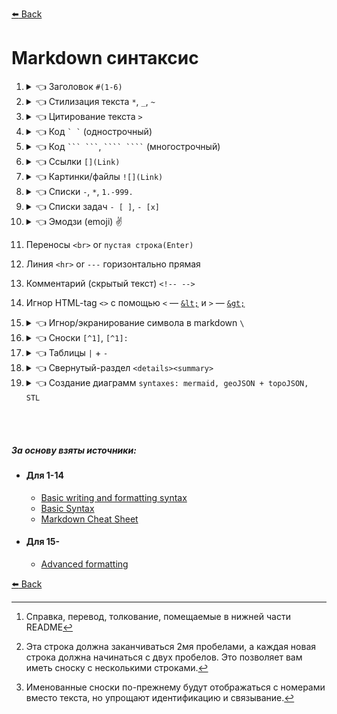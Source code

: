 [:arrow_left: Back](https://github.com/Awake-coding/cheat-sheets)

# Markdown синтаксис



1. <details><summary>👈 Заголовок <code>#(1-6)</code></summary><p>

      - # h1 `#`
      - ## h2 `##`
      - ### h3 - h6
    </p><hr></details>



2. <details><summary>👈 Стилизация текста <code>*</code>, <code>_</code>, <code>~</code></summary><p>

      | Синтаксис | Результат                       |
      | ---       | ---                             |
      | `** **`   | **Жирный** vs Обычный           |
      | `* *`     | *Курсив* vs Обычный             |
      | `**_ _**` | **Жирный и _вложенный курсив_** |
      | `*** ***` | ***Все жирным и курсивом***     |
      | `~~ ~~`   | ~~Зачеркнутый~~                 |
    </p><hr></details>



3. <details><summary>👈 Цитирование текста <code>></code></summary><p>

      - `<blockquote> </blockquote>`
      - ![quote](img/quote.jpg)

      - >    Цитата
        >>   Цитата
        >>>  Цитата
        >>>> Цитата
    </p><hr></details>



4. <details><summary>👈 Код <code>` `</code> (однострочный)</summary><p>

      - <code>\` \`</code>
      - `<code> </code>`
    </p><hr></details>



5. <details><summary>👈 Код <code>``` ```</code>, <code>```` ````</code> (многострочный)</summary><p>

    1. ` ``` ``` `
    2. ` ```` ```` ` (4шт <code>`</code> даст возможность отобразить <code>```</code> тройные обратные кавычки)
    3. `<pre><code> </code></pre>` <br><br>

    - Не указан язык
      ```
      document.querySelector('div');
      ```
    - Указан язык JS ([Подсветка синтаксиса языка](https://github.com/github/linguist/blob/master/vendor/README.md))
      ```JS
      document.querySelector('div');
      ```
      ````
      👆```JS
        document.querySelector('div');
      ```
      ````
    </p><hr></details>



6. <details><summary>👈 Ссылки <code>[](Link)</code></summary><p>

    - `[title](Link)`
    - `<a href=""> </a>`
    - Ссылка на репозиторий ['cheat-sheets'](https://github.com/Awake-coding/cheat-sheets)
      - `['cheat-sheets'](https://github.com/Awake-coding/cheat-sheets)`
    - Ссылки на разделы
      - <img width="220px" alt="link__h1-h6" title="" src="img/link__h1-h6.jpg">
    - Абсолютная ссылка
      - `[LICENSE](https://github.com/Awake-coding/cheat-sheets/blob/main/LICENSE.md)`
    - Относительная ссылка
      - `[LICENSE](LICENSE.md)`
    </p><hr></details>



7. <details><summary>👈 Картинки/файлы <code>![](Link)</code></summary><p>

    - Максимальный размер файла: 10 МБ для изображений, гифок, видео и 25 МБ для всех остальных файлов
    - Поддержка файлов: .png, .gif, .jpg, .svg, .log, .docx, .pptx, .xlsx, .txt, .pdf, .zip, .gz, .mp4, .mov

    - <img width="70px" alt="Octocat" title="Octocat" src="https://myoctocat.com/assets/images/base-octocat.svg">

      ```html
        <img width="px" alt="" title="" src="">
      ```
    - ```markdown
      ![Octocat](https://myoctocat.com/assets/images/base-octocat.svg)
      ```
    - Совет: Если вы хотите отобразить изображение, которое находится в вашем репозитории, вы должны использовать относительные ссылки `/assets/images/electrocat.png`
    - Темы, в которой показано изображение:
        - Тему можно задать, в которой будет показано изображение, добавив `#gh-dark-mode-only` или `#gh-light-mode-only` в конец URL-адреса изображения в Markdown.
          - Темная тема
          ```markdown
          ![Title-for-Dark](https://github.com/github-light.png#gh-dark-mode-only)
          ```
          - Светлая тема
          ```markdown
          ![Title-for-Light](https://github.com/github-dark.png#gh-light-mode-only)
          ```
    </p><hr></details>



8. <details><summary>👈 Списки <code>-</code>, <code>*</code>, <code>1.-999.</code></summary><p>

    - `- Text` Неупорядоченный список
        - в начале строки поставить `-` или `*`
          - Иногда делать 1 пустую строку перед списком, что бы он заработал
    - `1. Text` Упорядоченный список
        - в начале строки поставить любое число
          - Иногда делать 1 пустую строку перед списком, что бы он заработал
    - Вложенные списки
        ```
        - Пункт списка
            - Пункт вложенного списка
        👆👆 2 таба для вложенного списка
        ```
    1. 1.1 ————— `1. 1.1`
        1. 1.2 ——— `1. 1.2`
            1. 1.3 — `1. 1.3`
            1. 2.3 — `1. 2.3`
        1. 2.2 ——— `1. 2.2`
    </p><hr></details>



9. <details><summary>👈 Списки задач <code>- [ ]</code>, <code>- [x]</code></summary><p>

    - [x] — `- [x]` выполнено
    - [ ] — `- [ ]` задача
    - Если начало текста такого списка `(`, то писать так `- [ ] \() Text`
    </p><hr></details>



10. <details><summary>👈 Эмодзи (emoji) ✌️</summary><p>

    - Всё эмодзи тут [`Emoji - шпаргалка`](https://github.com/ikatyang/emoji-cheat-sheet/blob/master/README.md)
      - [Эмоции](https://github.com/ikatyang/emoji-cheat-sheet/blob/master/README.md#emotion) :speech_balloon: :left_speech_bubble: :blue_heart: :yellow_heart: и тд
      - [Жесты рук, тела](https://github.com/ikatyang/emoji-cheat-sheet/blob/master/README.md#hand-fingers-open) :point_right: :point_left: :point_up_2: :point_down: :wave: :vulcan_salute: :ok_hand: :v: :+1: :-1: :muscle: :eye:
      - [Еда](https://github.com/ikatyang/emoji-cheat-sheet/blob/master/README.md#food-fruit) :banana: :peach: :carrot:
      - [Глобус, карта, здания](https://github.com/ikatyang/emoji-cheat-sheet/blob/master/README.md#place-map) :earth_africa: :globe_with_meridians: :world_map:
      - [Время](https://github.com/ikatyang/emoji-cheat-sheet/blob/master/README.md#time) :hourglass: :alarm_clock:
      - [Погода](https://github.com/ikatyang/emoji-cheat-sheet/blob/master/README.md#time) :fire: :star: :zap: :high_brightness: :sun_with_face:
      - [Деятельность](https://github.com/ikatyang/emoji-cheat-sheet/blob/master/README.md#activities) :dart: :diamonds: :balloon: :trophy: :video_game: :ribbon:
      - [Объекты](https://github.com/ikatyang/emoji-cheat-sheet/blob/master/README.md#objects) :phone: :telephone_receiver: :gem: :desktop_computer: :loud_sound: :floppy_disk: :movie_camera: :camera: :mortar_board: :musical_note: :mag: :mag_right: :cd: :dvd: :crown: :bell:
      - [Книга, деньги, почта, писать](https://github.com/ikatyang/emoji-cheat-sheet/blob/master/README.md#book-paper) :memo: :page_facing_up: :receipt: :green_book: :label: :chart: :moneybag: :envelope: :pencil2:
      - [Офис](https://github.com/ikatyang/emoji-cheat-sheet/blob/master/README.md#office) :open_file_folder: :clipboard: :pushpin: :calendar: :chart_with_upwards_trend: :scissors: :wastebasket:
      - [Замки](https://github.com/ikatyang/emoji-cheat-sheet/blob/master/README.md#lock) :lock:
      - [Инструмент...](https://github.com/ikatyang/emoji-cheat-sheet/blob/master/README.md#tool) :hammer: :wrench: :hammer_and_wrench: :gear: :link: :drop_of_blood: :shopping_cart:
      - [Символы](https://github.com/ikatyang/emoji-cheat-sheet/blob/master/README.md#symbols) :warning: :exclamation: :o: :no_entry: :x: :heavy_check_mark: :white_check_mark: :arrow_right: :arrow_left: :arrow_up: :arrow_down: :arrow_heading_down: :arrow_forward: :arrow_backward: :one: :two: :information_source: :high_brightness: :heavy_plus_sign: :heavy_minus_sign: :fleur_de_lis:
      - [Геометрические](https://github.com/ikatyang/emoji-cheat-sheet/blob/master/README.md#geometric) :radio_button: :green_circle: :red_circle: :orange_circle: :yellow_circle: :black_circle: :large_orange_diamond: :small_orange_diamond: :triangular_flag_on_post:
    </p><hr></details>



11. Переносы `<br>` or `пустая строка(Enter)`



12. Линия `<hr>` or `---` горизонтально прямая



13. Комментарий (скрытый текст) `<!-- -->`



14. Игнор HTML-tag `<>` с помощью `<` — [`&lt;`](https://www.w3schools.com/html/html_entities.asp#:~:text=less%20than-,%26lt%3B) и `>` — [`&gt;`](https://www.w3schools.com/html/html_entities.asp#:~:text=greater%20than-,%26gt%3B)



15. <details><summary>👈 Игнор/экранирование символа в markdown <code>\</code></summary><p>

    - Пример:
        - k и *k* `k и *k*`
        - k и \*k\* `k и \*k\*`
    </p><hr></details>



16. <details><summary>👈 Сноски <code>[^1]</code>, <code>[^1]:</code></summary><p>

    - Простая сноска[^1].
    [^1]: Справка, перевод, толкование, помещаемые в нижней части README

    - Сноска может состоять из нескольких строк[^2].
      [^2]: Эта строка должна заканчиваться 2мя пробелами, а каждая новая строка должна начинаться с двух пробелов.
        Это позволяет вам иметь сноску с несколькими строками.

    - Можно использовать слова в названии сноски, чтобы лучше соответствовать контексту[^note].
    [^note]:
        Именованные сноски по-прежнему будут отображаться с номерами вместо текста, но упрощают идентификацию и связывание.

    - ```
      - Простая сноска[^1].
      [^1]: Справка, перевод, толкование, помещаемые в нижней части README

      - Сноска может состоять из нескольких строк[^2].
      [^2]: Эта строка должна заканчиваться 2мя пробелами, а каждая новая строка должна начинаться с двух пробелов.
        Это позволяет вам иметь сноску с несколькими строками.

      - Можно использовать слова в названии сноски, чтобы лучше соответствовать контексту[^note].
      [^note]:
          Именованные сноски по-прежнему будут отображаться с номерами вместо текста, но упрощают идентификацию и связывание.
      ```

    - ❗ `[^1]:` Текст сноски можно располагать где угодно внизу, после предложения со сноской `[^1]`
    </p><hr></details>



17. <details><summary>👈 Таблицы <code>|</code> + <code>-</code></summary><p>

    - <table>
        <thead align="center">
          <tr> <th>Header</th> <th>Header</th> </tr>
        </thead>
        <tbody>
          <tr> <td>Content Cell</td> <td>Content Cell</td> </tr>
          <tr> <td>Content Cell</td> <td>Content Cell</td> </tr>
        </tbody>
      </table>

                  OR Markdown
      ```
      | Header        | Header        |
      | ---           | ---           |
      | Content Cell  | Content Cell  |
      | Content Cell  | Content Cell  |
      ```

                  OR Html
      ```html
      <table>
        <thead align="center">
          <tr> <th>Header</th> <th>Header</th> </tr>
        </thead>
        <tbody>
          <tr> <td>Content Cell</td> <td>Content Cell</td> </tr>
          <tr> <td>Content Cell</td> <td>Content Cell</td> </tr>
        </tbody>
      </table>
      ```
    - ❗ Доп. информация:
        - `|` вертикальная черта на обоих концах столбца не является обязательным.
        - `| --- |` В каждом столбце, после заголовка, должна быть строка с не менее тремя дефисами.
        - Ячейки могут различаться по ширине и не обязательно их выравнивать друг под другом
        - Форматирование
            - Можно использовать markdown форматирование для стилизации внутри ячеек (текста, писать код, ссылки, картинки, эмодзи, `<br>`, `<hr>`, `\`)
        - Выровнять текст
            - Markdown выравнивание столбца всёх ячеек `:---`, `:---:`, `---:`
            - Html выравнивание через `align="center"`, можно к примеру указать только заголовкам столбцов быть по центру
    </p><hr></details>



18. <details><summary>👈 Свернутый-раздел <code>&lt;details&gt;&lt;summary&gt;</code></summary><p>

    - Такой раздел позволит скрыть любое количество контента между тегами `<details></details>`, до момента клика по заголовку скрытого раздела
    - ````html
      <details><summary>👈 Свернутый-раздел</summary><p>

      - #### Мы можем скрыть что угодно, даже код!
      - ```ruby
          puts "Hello World"
        ```
      </p></details>
      ````
    </p><hr></details>



19. <details><summary>👈 Создание диаграмм <code>syntaxes: mermaid, geoJSON + topoJSON, STL</code></summary><p>

    - [Mermaid](https://docs.github.com/en/get-started/writing-on-github/working-with-advanced-formatting/creating-diagrams#creating-mermaid-diagrams) — отображать блок-схемы, диаграммы последовательности, круговые диаграммы и многое другое ([Официальная документации по Mermaid](https://mermaid-js.github.io/mermaid/#/))
        - [Блок-схемы](https://mermaid-js.github.io/mermaid/#/./flowchart?id=flowcharts-basic-syntax)
          ```mermaid
          graph TD
            A[Начало] --> |что-что| B{Что?}
            B --> |var 1| C(Вариант 1)
            B --> |var 2| D(Вариант 2)
            C --> |end| E[Конец]
            D --> |end| E
          ```
        - [Диаграммы последовательности](https://mermaid-js.github.io/mermaid/#/./sequenceDiagram)
        - [Диаграммы Ганта](https://mermaid-js.github.io/mermaid/#/./gantt)
        - [Диаграммы классов](https://mermaid-js.github.io/mermaid/#/./classDiagram)
        - [Диаграммы отношений сущностей](https://mermaid-js.github.io/mermaid/#/./entityRelationshipDiagram)
        - [Диаграмма пути пользователя](https://mermaid-js.github.io/mermaid/#/./user-journey)
    - [geoJSON и topoJSON](https://docs.github.com/en/get-started/writing-on-github/working-with-advanced-formatting/creating-diagrams#creating-geojson-and-topojson-maps) — создания интерактивных карт
        1. Документация [geoJSON](https://geojson.org/)
            - Создание [online geoJSON](https://geojson.io/#map=2/20.0/0.0)
                - можно сохранять файл в формате `map.geojson`, нужно нажимать `Save` > `GeoJSON`
            - <details><summary>👈 Пример 1 (geojson)</summary><p>

              - С примера [Использование GeoJSON](https://docs.github.com/en/get-started/writing-on-github/working-with-advanced-formatting/creating-diagrams#using-geojson)
              ```geojson
              {
                "type": "Polygon",
                "coordinates": [
                    [
                        [2.608882, 51.437361],
                        [42.856221, 49.767439],
                        [44.633859, -2.175923],
                        [0.939820, -5.955220]
                    ]
                ],
                "properties": {
                  "тут →": "Текст про участок"
                }
              }
              ```
              <!-- верхний левый ([2.608882, 51.437361]) -->
              <!-- верхний правый ([42.856221, 49.767439]) -->
              <!-- нижний правый ([44.633859, -2.175923]) -->
              <!-- нижний левый ([0.939820, -5.955220]) -->
              </p><hr></details>
            - <details><summary>👈 Пример 2 (geojson)</summary><p>

                - Сделано только с помощью [online create geoJSON](https://geojson.io/)
                ```geojson
                {
                  "type": "FeatureCollection",
                  "features": [{
                      "type": "Feature",
                      "properties": {
                        "stroke": "#080808",
                        "stroke-width": 2,
                        "stroke-opacity": 1
                      },
                      "geometry": {
                        "type": "LineString",
                        "coordinates": [
                            [31.81640625, 43.83452678223682],
                            [-62.05078125, 48.45835188280866],
                            [20.56640625, 59.265880628258095]
                        ]
                      }
                  }, {
                      "type": "Feature",
                      "properties": {
                        "marker-color": "#000000",
                        "marker-size": "medium",
                        "marker-symbol": ""
                      },
                      "geometry": {
                        "type": "Point",
                        "coordinates": [3.8671874999999996, 53.85252660044951]
                      }
                  }, {
                      "type": "Feature",
                      "properties": {
                        "stroke": "#000000",
                        "stroke-width": 3,
                        "stroke-opacity": 0.8,
                        "fill": "#7a6c38",
                        "fill-opacity": 0.5
                      },
                      "geometry": {
                        "type": "Polygon",
                        "coordinates": [
                            [
                              [-25.927734374999996, 62.79493487887006],
                              [-11.6015625, 62.79493487887006],
                              [-11.6015625, 67.37369797436554],
                              [-25.927734374999996, 67.37369797436554],
                              [-25.927734374999996, 62.79493487887006]
                            ]
                        ]
                      }
                  }]
                }
                ```
              </p><hr></details>
            - <details><summary>👈 Пример 3 (geojson)</summary><p>

                - С примера [Пример GeoJSON](https://enterprise.arcgis.com/ru/portal/latest/use/geojson.htm)
                ```geojson
                {
                  "type": "FeatureCollection",
                  "features": [{
                        "type": "Feature",
                        "geometry": {
                            "type": "Point",
                            "coordinates": [102.0, 0.5]
                        },
                        "properties": {
                            "prop0": "value0"
                        }
                      },
                      {
                        "type": "Feature",
                        "geometry": {
                            "type": "LineString",
                            "coordinates": [
                              [102.0, 0.0],
                              [103.0, 1.0],
                              [104.0, 0.0],
                              [105.0, 1.0]
                            ]
                        },
                        "properties": {
                            "prop0": "value0",
                            "prop1": 0.0
                        }
                      },
                      {
                        "type": "Feature",
                        "geometry": {
                            "type": "Polygon",
                            "coordinates": [
                              [
                                  [100.0, 0.0],
                                  [101.0, 0.0],
                                  [101.0, 1.0],
                                  [100.0, 1.0],
                                  [100.0, 0.0]
                              ]
                            ]
                        },
                        "properties": {
                            "prop0": "value0",
                            "prop1": {
                              "this": "that"
                            }
                        }
                      }
                  ]
                }
                ```
              </p><hr></details>

        2. Документация [topoJSON](https://github.com/topojson/topojson-specification/blob/master/README.md)
            - Создание [online topoJSON](https://geojson.io/#map=2/20.0/0.0)
                - можно сохранять файл в формате `map.topojson`, нужно нажимать `Save` > `TopoJSON`
            - <details><summary>👈 Пример 1 (topojson)</summary><p>

              - С примера [TopoJSON](https://github.com/topojson/topojson-specification/blob/master/README.md#11-examples)
              ```topojson
              {
                "type": "Topology",
                "objects": {
                  "example": {
                    "type": "GeometryCollection",
                    "geometries": [
                      {
                        "type": "Point",
                        "properties": {
                          "prop0": "value0"
                        },
                        "coordinates": [102, 0.5]
                      },
                      {
                        "type": "LineString",
                        "properties": {
                          "prop0": "value0",
                          "prop1": 0
                        },
                        "arcs": [0]
                      },
                      {
                        "type": "Polygon",
                        "properties": {
                          "prop0": "value0",
                          "prop1": {
                            "this": "that"
                          }
                        },
                        "arcs": [[-2]]
                      }
                    ]
                  }
                },
                "arcs": [
                  [[102, 0], [103, 1], [104, 0], [105, 1]],
                  [[100, 0], [101, 0], [101, 1], [100, 1], [100, 0]]
                ]
              }
              ```
              </p><hr></details>
            - <details><summary>👈 Пример 2 (topojson)</summary><p>

              - Сделано только с помощью [online create geoJSON](https://geojson.io/)
              ```topojson
              {
                "type": "Topology",
                "objects": {
                    "collection": {
                      "type": "GeometryCollection",
                      "geometries": [{
                          "type": "LineString",
                          "properties": {
                            "stroke": "#080808",
                            "stroke-width": 2,
                            "stroke-opacity": 1
                          },
                          "arcs": [0]
                      }, {
                          "type": "Point",
                          "properties": {
                            "marker-color": "#000000",
                            "marker-size": "medium",
                            "marker-symbol": ""
                          },
                          "coordinates": [7022, 4255]
                      }, {
                          "type": "Polygon",
                          "properties": {
                            "stroke": "#000000",
                            "stroke-width": 3,
                            "stroke-opacity": 0.8,
                            "fill": "#7a6c38",
                            "fill-opacity": 0.5
                          },
                          "arcs": [
                            [1]
                          ]
                      }]
                    }
                },
                "arcs": [
                    [
                      [9999, 0],
                      [-9999, 1964],
                      [8801, 4591]
                    ],
                    [
                      [3848, 8054],
                      [1526, 0],
                      [0, 1945],
                      [-1526, 0],
                      [0, -1945]
                    ]
                ],
                "transform": {
                    "scale": [0.009387657515751574, 0.002354152534466319],
                    "translate": [-62.05078125, 43.83452678223682]
                },
                "bbox": [-62.05078125, 43.83452678223682, 31.81640625, 67.37369797436554]
              }
              ```
              </p><hr></details>

    - [STL (ASCII)](https://docs.github.com/en/get-started/writing-on-github/working-with-advanced-formatting/creating-diagrams#creating-stl-3d-models) — создания интерактивных 3D-моделей
        - <details><summary>👈 Пример 1 (STL)</summary><p>

          - С примера [STL 3D models](https://docs.github.com/en/get-started/writing-on-github/working-with-advanced-formatting/creating-diagrams#creating-stl-3d-models)
          ```stl
          solid cube_corner
            facet normal 0.0 -1.0 0.0
              outer loop
                vertex 0.0 0.0 0.0
                vertex 1.0 0.0 0.0
                vertex 0.0 0.0 1.0
              endloop
            endfacet
            facet normal 0.0 0.0 -1.0
              outer loop
                vertex 0.0 0.0 0.0
                vertex 0.0 1.0 0.0
                vertex 1.0 0.0 0.0
              endloop
            endfacet
            facet normal -1.0 0.0 0.0
              outer loop
                vertex 0.0 0.0 0.0
                vertex 0.0 0.0 1.0
                vertex 0.0 1.0 0.0
              endloop
            endfacet
            facet normal 0.577 0.577 0.577
              outer loop
                vertex 1.0 0.0 0.0
                vertex 0.0 1.0 0.0
                vertex 0.0 0.0 1.0
              endloop
            endfacet
          endsolid
          ```
          </p><hr></details>
    </p><hr></details>








<br><br>


##### За основу взяты источники:
  - #### Для 1-14
      - [Basic writing and formatting syntax](https://docs.github.com/en/get-started/writing-on-github/getting-started-with-writing-and-formatting-on-github/basic-writing-and-formatting-syntax)
      - [Basic Syntax](https://www.markdownguide.org/basic-syntax/)
      - [Markdown Cheat Sheet](https://www.markdownguide.org/cheat-sheet/)
  - #### Для 15-
      - [Advanced formatting](https://docs.github.com/en/get-started/writing-on-github/working-with-advanced-formatting)

[:arrow_left: Back](https://github.com/Awake-coding/cheat-sheets)